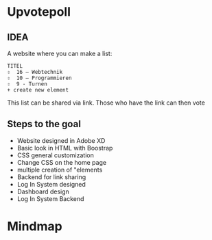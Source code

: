 # Upvotepoll

## IDEA

A website where you can make a list:

```
TITEL
⇧  16 – Webtechnik
⇧  10 – Programmieren
⇧  9 - Turnen
+ create new element
```

This list can be shared via link.
Those who have the link can then vote

## Steps to the goal

+ Website designed in Adobe XD
+ Basic look in HTML with Boostrap
+ CSS general customization
+ Change CSS on the home page
+ multiple creation of "elements
+ Backend for link sharing
+ Log In System designed
+ Dashboard design
+ Log In System Backend

# Mindmap
